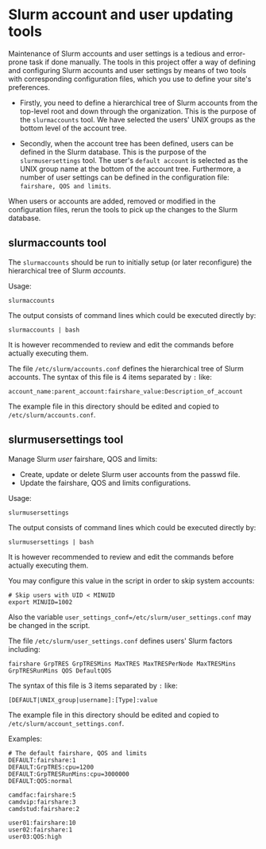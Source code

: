 Slurm account and user updating tools
=====================================

Maintenance of Slurm accounts and user settings is a tedious and error-prone task if done manually.
The tools in this project offer a way of defining and configuring Slurm accounts and user settings by means of two tools with corresponding configuration files,
which you use to define your site's preferences.

* Firstly, you need to define a hierarchical tree of Slurm accounts from the top-level root and down through the organization.
This is the purpose of the ```slurmaccounts``` tool.
We have selected the users' UNIX groups as the bottom level of the account tree.

* Secondly, when the account tree has been defined, users can be defined in the Slurm database.
This is the purpose of the ```slurmusersettings``` tool.
The user's ```default account``` is selected as the UNIX group name at the bottom of the account tree.
Furthermore, a number of user settings can be defined in the configuration file:
```fairshare, QOS and limits```.

When users or accounts are added, removed or modified in the configuration files,
rerun the tools to pick up the changes to the Slurm database.

slurmaccounts tool
------------------

The ```slurmaccounts``` should be run to initially setup (or later reconfigure) the
hierarchical tree of Slurm *accounts*.

Usage:

```
slurmaccounts
```

The output consists of command lines which could be executed directly by:

```
slurmaccounts | bash
```
It is however recommended to review and edit the commands before actually executing them.

The file ```/etc/slurm/accounts.conf``` defines the hierarchical tree of Slurm accounts.
The syntax of this file is 4 items separated by ```:``` like:

```
account_name:parent_account:fairshare_value:Description_of_account
```

The example file in this directory should be edited and copied to ```/etc/slurm/accounts.conf```.

slurmusersettings tool
----------------------

Manage Slurm *user* fairshare, QOS and limits:

* Create, update or delete Slurm user accounts from the passwd file.
* Update the fairshare, QOS and limits configurations.

Usage:

```
slurmusersettings
```

The output consists of command lines which could be executed directly by:

```
slurmusersettings | bash
```
It is however recommended to review and edit the commands before actually executing them.

You may configure this value in the script in order to skip system accounts:

```
# Skip users with UID < MINUID
export MINUID=1002
```

Also the variable ```user_settings_conf=/etc/slurm/user_settings.conf``` may be changed in the script.

The file ```/etc/slurm/user_settings.conf``` defines users' Slurm factors including:

```
fairshare GrpTRES GrpTRESMins MaxTRES MaxTRESPerNode MaxTRESMins GrpTRESRunMins QOS DefaultQOS
```

The syntax of this file is 3 items separated by ```:``` like:

```
[DEFAULT|UNIX_group|username]:[Type]:value
```

The example file in this directory should be edited and copied to ```/etc/slurm/account_settings.conf```.

Examples:

```
# The default fairshare, QOS and limits
DEFAULT:fairshare:1
DEFAULT:GrpTRES:cpu=1200
DEFAULT:GrpTRESRunMins:cpu=3000000
DEFAULT:QOS:normal

camdfac:fairshare:5
camdvip:fairshare:3
camdstud:fairshare:2

user01:fairshare:10
user02:fairshare:1
user03:QOS:high
```
